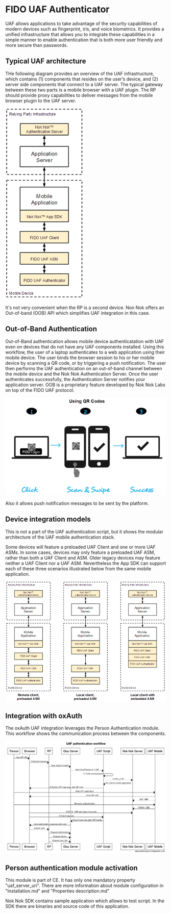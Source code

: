 # FIDO UAF Authenticator

UAF allows applications to take advantage of the security capabilities of modern devices such as fingerprint, iris, and voice biometrics. It provides a unified infrastructure that allows you to integrate these capabilities in a simple manner to enable authentication that is both more user friendly and more secure than passwords.

## Typical UAF architecture

THe following diagram provides an overview of the UAF infrastructure, which contains (1) components that resides on the user’s device, and (2) server side components that connect to a UAF server. The typical gateway between these two parts is a mobile browser with a UAF plugin. The RP should provide proxy capabilities to deliver messages from the mobile browser plugin to the UAF server.

![Typical UAF design](./img/typical_uaf_architecture.png)

It's not very convenient when the RP is a second device. Non Nok offers an Out-of-band (OOB) API which simplifies UAF integration in this case.   

## Out-of-Band Authentication 
Out-of-Band authentication allows mobile device authenticatation with UAF even on devices that 
do not have any UAF components installed. Using this workflow, the user of a laptop authenticates 
to a web application using their mobile device. The user binds the browser session to his or her 
mobile device by scanning a QR code, or by triggering a push notification. The user then performs 
the UAF authentication on an out-of-band channel between the mobile device and the Nok Nok 
Authentication Server. Once the user authenticates successfully, the Authentication Server 
notifies your application server. OOB is a proprietary feature developed by Nok Nok Labs on top 
of the FIDO UAF protocol. 

![OOB with QR codes](./img/oob_qr_code.png)

Also it allows push notification messages to be sent by the platform.

## Device integration models

This is not a part of the UAF authentication script, but it shows the modular
architecture of the UAF mobile authentication stack.

Some devices will feature a preloaded UAF Client and one or more UAF ASMs. In some cases, 
devices may only feature a preloaded UAF ASM, rather than both a UAF Client and ASM. Older 
legacy devices may feature neither a UAF Client nor a UAF ASM. Nevertheless the App SDK 
can support each of these three scenarios illustrated below from the same mobile application. 

![Typical UAF design](./img/uaf_device_integration_models.png)


## Integration with oxAuth

The oxAuth UAF integration leverages the Person Authentication module. This workflow shows
the communication process between the components.

![Typical UAF design](./img/gluu_uaf_integration_authentication_workflow.png)

## Person authentication module activation

This module is part of CE. It has only one mandatory property "uaf_server_uri". There are more information about module configuration in "Installation.md" and "Properties description.md"

Nok Nok SDK contains sample application which allows to test script. In the SDK there are binaries and source code of this application.
